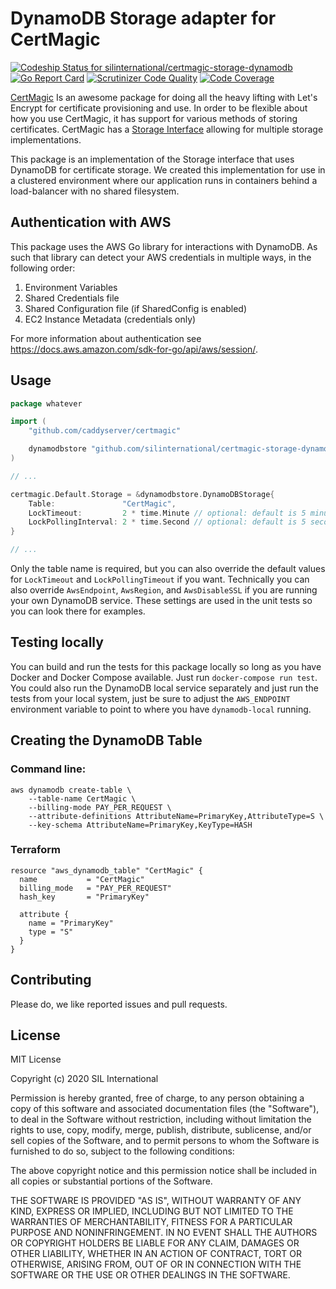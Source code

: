 # DynamoDB Storage adapter for CertMagic
[![Codeship Status for silinternational/certmagic-storage-dynamodb](https://app.codeship.com/projects/ce620930-4784-0138-3c3b-420bfa3912c0/status?branch=develop)](https://app.codeship.com/projects/388799)
[![Go Report Card](https://goreportcard.com/badge/github.com/silinternational/certmagic-storage-dynamodb)](https://goreportcard.com/report/github.com/silinternational/certmagic-storage-dynamodb)
[![Scrutinizer Code Quality](https://scrutinizer-ci.com/g/silinternational/certmagic-storage-dynamodb/badges/quality-score.png?b=develop)](https://scrutinizer-ci.com/g/silinternational/certmagic-storage-dynamodb/?branch=develop)
[![Code Coverage](https://scrutinizer-ci.com/g/silinternational/certmagic-storage-dynamodb/badges/coverage.png?b=develop)](https://scrutinizer-ci.com/g/silinternational/certmagic-storage-dynamodb/?branch=develop)

[CertMagic](https://github.com/caddyserver/certmagic) Is an awesome package for doing all the 
heavy lifting with Let's Encrypt for certificate provisioning and use. In order to be flexible 
about how you use CertMagic, it has support for various methods of storing certificates. CertMagic has a 
[Storage Interface](https://pkg.go.dev/github.com/caddyserver/certmagic?tab=doc#Storage) 
allowing for multiple storage implementations. 

This package is an implementation of the Storage interface that uses DynamoDB for certificate
storage. We created this implementation for use in a clustered environment where our application
runs in containers behind a load-balancer with no shared filesystem.

## Authentication with AWS

This package uses the AWS Go library for interactions with DynamoDB. As such that library can 
detect your AWS credentials in multiple ways, in the following order:

1. Environment Variables
2. Shared Credentials file
3. Shared Configuration file (if SharedConfig is enabled)
4. EC2 Instance Metadata (credentials only)

For more information about authentication see https://docs.aws.amazon.com/sdk-for-go/api/aws/session/.

## Usage
```go
package whatever

import (
    "github.com/caddyserver/certmagic"

    dynamodbstore "github.com/silinternational/certmagic-storage-dynamodb"
)

// ...

certmagic.Default.Storage = &dynamodbstore.DynamoDBStorage{
    Table:               "CertMagic",
    LockTimeout:         2 * time.Minute // optional: default is 5 minutes
    LockPollingInterval: 2 * time.Second // optional: default is 5 seconds
}

// ...
```
Only the table name is required, but you can also override the default values for `LockTimeout` and 
`LockPollingTimeout` if you want. Technically you can also override `AwsEndpoint`, `AwsRegion`, and 
`AwsDisableSSL` if you are running your own DynamoDB service. These settings are used in the unit tests
so you can look there for examples. 

## Testing locally
You can build and run the tests for this package locally so long as you have Docker and Docker Compose
available. Just run `docker-compose run test`. You could also run the DynamoDB local service separately 
and just run the tests from your local system, just be sure to adjust the `AWS_ENDPOINT` environment 
variable to point to where you have `dynamodb-local` running. 

## Creating the DynamoDB Table 

### Command line:
```
aws dynamodb create-table \
    --table-name CertMagic \
    --billing-mode PAY_PER_REQUEST \
    --attribute-definitions AttributeName=PrimaryKey,AttributeType=S \
    --key-schema AttributeName=PrimaryKey,KeyType=HASH
```

### Terraform
```hcl
resource "aws_dynamodb_table" "CertMagic" {
  name           = "CertMagic"
  billing_mode   = "PAY_PER_REQUEST"
  hash_key       = "PrimaryKey"

  attribute {
    name = "PrimaryKey"
    type = "S"
  }
}
```

## Contributing
Please do, we like reported issues and pull requests. 

## License
MIT License

Copyright (c) 2020 SIL International

Permission is hereby granted, free of charge, to any person obtaining a copy
of this software and associated documentation files (the "Software"), to deal
in the Software without restriction, including without limitation the rights
to use, copy, modify, merge, publish, distribute, sublicense, and/or sell
copies of the Software, and to permit persons to whom the Software is
furnished to do so, subject to the following conditions:

The above copyright notice and this permission notice shall be included in all
copies or substantial portions of the Software.

THE SOFTWARE IS PROVIDED "AS IS", WITHOUT WARRANTY OF ANY KIND, EXPRESS OR
IMPLIED, INCLUDING BUT NOT LIMITED TO THE WARRANTIES OF MERCHANTABILITY,
FITNESS FOR A PARTICULAR PURPOSE AND NONINFRINGEMENT. IN NO EVENT SHALL THE
AUTHORS OR COPYRIGHT HOLDERS BE LIABLE FOR ANY CLAIM, DAMAGES OR OTHER
LIABILITY, WHETHER IN AN ACTION OF CONTRACT, TORT OR OTHERWISE, ARISING FROM,
OUT OF OR IN CONNECTION WITH THE SOFTWARE OR THE USE OR OTHER DEALINGS IN THE
SOFTWARE.
